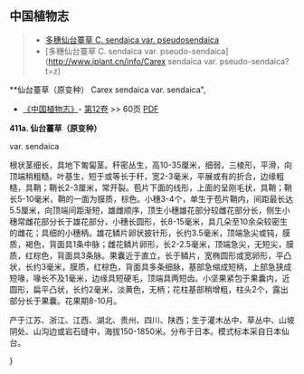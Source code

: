 
## 中国植物志

> * [多穗仙台薹草  C.  sendaica var. pseudosendaica](Carex-sendaica-var-pseudosendaica-多穗仙台薹草.md)
> * [多穗仙台薹草  C.  sendaica var. pseudo-sendaica](http://www.iplant.cn/info/Carex sendaica var. pseudo-sendaica?t=z)


**仙台薹草（原变种） Carex sendaica var. sendaica",


* [《中国植物志》](http://www.iplant.cn/frps)- [第12卷](http://www.iplant.cn/frps/vol/12) >> 60页 [PDF](http://www.iplant.cn/frps/pdf/12/60.pdf)


**411a. 仙台薹草（原变种）**

var. sendaica

根状茎细长，具地下匍匐茎。秆密丛生，高10-35厘米，细弱，三棱形，平滑，向顶端稍粗糙。叶基生，短于或等长于秆，宽2-3毫米，平展或有的折合，边缘粗糙，具鞘；鞘长2-3厘米，常开裂。苞片下面的线形，上面的呈刚毛状，具鞘；鞘长5-10毫米，鞘的一面为膜质，棕色。小穗3-4个，单生于苞片鞘内，间距最长达5.5厘米，向顶端间距渐短，雄雌顺序，顶生小穗雄花部分较雌花部分长，侧生小穗常雌花部分长于雄花部分，小穗长圆形，长8-15毫米，具几朵至10余朵较密生的雌花；具细的小穗柄。雄花鳞片卵状披针形，长约3.5毫米，顶端急尖或钝，膜质，褐色，背面具1条中脉；雌花鳞片卵形，长2-2.5毫米，顶端急尖，无短尖，膜质，红棕色，背面具3条脉。果囊近于直立，长于鳞片，宽椭圆形或宽卵形，平凸状，长约3毫米，膜质，红棕色，背面具多条细脉，基部急缩成短柄，上部急狭成短喙，喙长不及1毫米，边缘具短硬毛，顶端具两短齿。小坚果紧包于果囊内，近圆形，扁平凸状，长约2毫米，淡黄色，无柄；花柱基部稍增粗，柱头2个，露出部分长于果囊。花果期8-10月。

产于江苏、浙江、江西、湖北、贵州、四川、陕西；生于灌木丛中、草丛中、山坡阴处、山沟边或岩石缝中，海拔150-1850米。分布于日本。模式标本采自日本仙台。



}